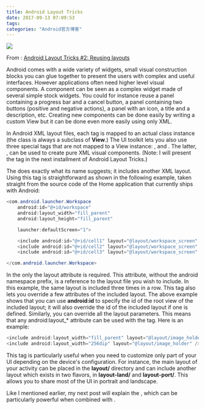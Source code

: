 ```yaml
---
title: Android Layout Tricks
date: 2017-09-13 07:09:53
tags:
categories: "Android官方博客"
---
```


![](/images/categories/android/android-developer-blog/android_developer_blog.png)

From : [Android Layout Tricks #2: Reusing layouts](https://android-developers.googleblog.com/2009/02/android-layout-tricks-1.html)

Android comes with a wide variety of widgets, small visual construction blocks you can glue together to present the users with complex and useful interfaces. However applications often need higher level visual components. A component can be seen as a complex widget made of several simple stock widgets. You could for instance reuse a panel containing a progress bar and a cancel button, a panel containing two buttons (positive and negative actions), a panel with an icon, a title and a description, etc. Creating new components can be done easily by writing a custom View but it can be done even more easily using only XML.

<!--more-->

In Android XML layout files, each tag is mapped to an actual class instance (the class is always a subclass of **View**.) The UI toolkit lets you also use three special tags that are not mapped to a View instance: **<requestFocus />**, **<merge />** and **<include />**. The latter, **<include />**, can be used to create pure XML visual components. (Note: I will present the **<merge />** tag in the next installment of Android Layout Tricks.)

The **<include />** does exactly what its name suggests; it includes another XML layout. Using this tag is straightforward as shown in the following example, taken straight from the source code of the Home application that currently ships with Android:

```Java
<com.android.launcher.Workspace
    android:id="@+id/workspace"
    android:layout_width="fill_parent"
    android:layout_height="fill_parent"

    launcher:defaultScreen="1">

    <include android:id="@+id/cell1" layout="@layout/workspace_screen" />
    <include android:id="@+id/cell2" layout="@layout/workspace_screen" />
    <include android:id="@+id/cell3" layout="@layout/workspace_screen" />

</com.android.launcher.Workspace>
```

In the **<include />** only the layout attribute is required. This attribute, without the android namespace prefix, is a reference to the layout file you wish to include. In this example, the same layout is included three times in a row. This tag also lets you override a few attributes of the included layout. The above example shows that you can use **android:id** to specify the id of the root view of the included layout; it will also override the id of the included layout if one is defined. Similarly, you can override all the layout parameters. This means that any android:layout_* attribute can be used with the **<include />** tag. Here is an example:

```java
<include android:layout_width="fill_parent" layout="@layout/image_holder" />
<include android:layout_width="256dip" layout="@layout/image_holder" />
```

This tag is particularly useful when you need to customize only part of your UI depending on the device's configuration. For instance, the main layout of your activity can be placed in the **layout/** directory and can include another layout which exists in two flavors, in **layout-land/** and **layout-port/**. This allows you to share most of the UI in portrait and landscape.

Like I mentioned earlier, my next post will explain the **<merge />**, which can be particularly powerful when combined with **<include />**.
